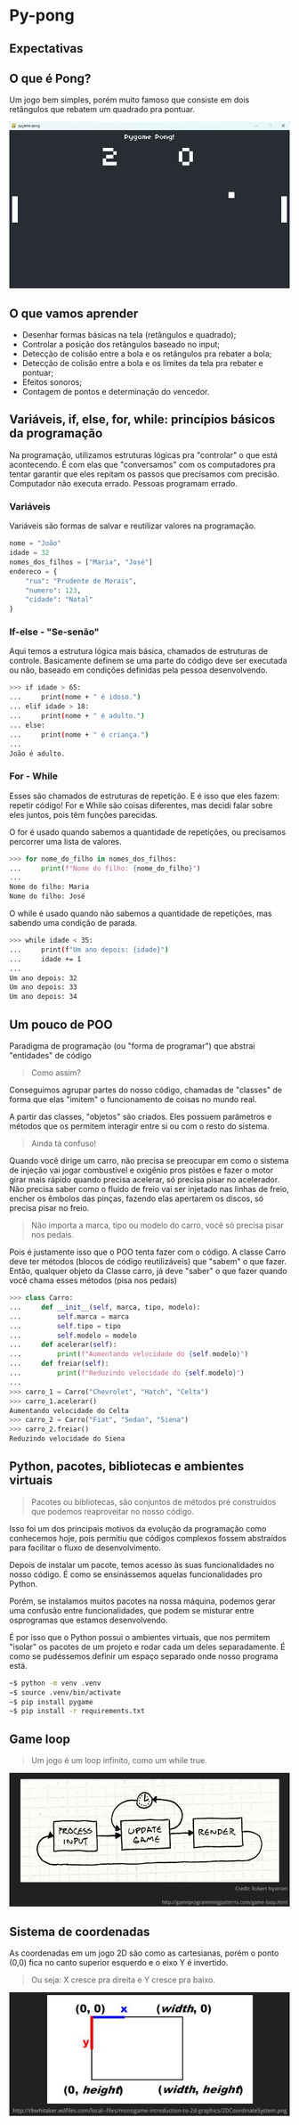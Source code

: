 # Py-pong

## Expectativas

## O que é Pong?

Um jogo bem simples, porém muito famoso que consiste em dois retângulos que rebatem um quadrado pra pontuar.

![Jogo](pypong.png)

## O que vamos aprender

* Desenhar formas básicas na tela (retângulos e quadrado);
* Controlar a posição dos retângulos baseado no input;
* Detecção de colisão entre a bola e os retângulos pra rebater a bola;
* Detecção de colisão entre a bola e os limites da tela pra rebater e pontuar;
* Efeitos sonoros;
* Contagem de pontos e determinação do vencedor.

## Variáveis, if, else, for, while: princípios básicos da programação

Na programação, utilizamos estruturas lógicas pra "controlar" o que está acontecendo. É com elas que "conversamos" com os computadores pra tentar garantir que eles repitam os passos que precisamos com precisão. Computador não executa errado. Pessoas programam errado.

### Variáveis

Variáveis são formas de salvar e reutilizar valores na programação.

```python
nome = "João"
idade = 32
nomes_dos_filhos = ["Maria", "José"]
endereco = {
    "rua": "Prudente de Morais",
    "numero": 123,
    "cidade": "Natal"
}
```

### If-else - "Se-senão"

Aqui temos a estrutura lógica mais básica, chamados de estruturas de controle. Basicamente definem se uma parte do código deve ser executada ou não, baseado em condições definidas pela pessoa desenvolvendo.

```bash
>>> if idade > 65:
...     print(nome + " é idoso.")
... elif idade > 18:
...     print(nome + " é adulto.")
... else:
...     print(nome + " é criança.")
... 
João é adulto.
```

### For - While

Esses são chamados de estruturas de repetição. E é isso que eles fazem: repetir código!
For e While são coisas diferentes, mas decidi falar sobre eles juntos, pois têm funções parecidas.

O for é usado quando sabemos a quantidade de repetições, ou precisamos percorrer uma lista de valores.

```python
>>> for nome_do_filho in nomes_dos_filhos:
...     print(f"Nome do filho: {nome_do_filho}")
...
Nome do filho: Maria
Nome do filho: José
```

O while é usado quando não sabemos a quantidade de repetições, mas sabendo uma condição de parada.

```bash
>>> while idade < 35:
...     print(f"Um ano depois: {idade}")
...     idade += 1
...
Um ano depois: 32
Um ano depois: 33
Um ano depois: 34
```

## Um pouco de POO

Paradigma de programação (ou "forma de programar") que abstrai "entidades" de código

> Como assim?

Conseguimos agrupar partes do nosso código, chamadas de "classes" de forma que elas "imitem" o funcionamento de coisas no mundo real.

A partir das classes, "objetos" são criados. Eles possuem parâmetros e métodos que os permitem interagir entre si ou com o resto do sistema.

> Ainda tá confuso!

Quando você dirige um carro, não precisa se preocupar em como o sistema de injeção vai jogar combustível e oxigênio pros pistões e fazer o motor girar mais rápido quando precisa acelerar, só precisa pisar no acelerador. Não precisa saber como o fluido de freio vai ser injetado nas linhas de freio, encher os êmbolos das pinças, fazendo elas apertarem os discos, só precisa pisar no freio.

> Não importa a marca, tipo ou modelo do carro, você só precisa pisar nos pedais.

Pois é justamente isso que o POO tenta fazer com o código.
A classe Carro deve ter métodos (blocos de código reutilizáveis) que "sabem" o que fazer. Então, qualquer objeto da Classe carro, já deve "saber" o que fazer quando você chama esses métodos (pisa nos pedais)

```python
>>> class Carro:
...     def __init__(self, marca, tipo, modelo):
...         self.marca = marca
...         self.tipo = tipo
...         self.modelo = modelo
...     def acelerar(self):
...         print(f"Aumentando velocidade do {self.modelo}")
...     def freiar(self):
...         print(f"Reduzindo velocidade do {self.modelo}")
...
>>> carro_1 = Carro("Chevrolet", "Hatch", "Celta")
>>> carro_1.acelerar()
Aumentando velocidade do Celta
>>> carro_2 = Carro("Fiat", "Sedan", "Siena")
>>> carro_2.freiar()
Reduzindo velocidade do Siena
```

## Python, pacotes, bibliotecas e ambientes virtuais

> Pacotes ou bibliotecas, são conjuntos de métodos pré construídos que podemos reaproveitar no nosso código.

Isso foi um dos principais motivos da evolução da programação como conhecemos hoje, pois permitiu que códigos complexos fossem abstraídos para facilitar o fluxo de desenvolvimento.

Depois de instalar um pacote, temos acesso às suas funcionalidades no nosso código. É como se ensinássemos aquelas funcionalidades pro Python.

Porém, se instalamos muitos pacotes na nossa máquina, podemos gerar uma confusão entre funcionalidades, que podem se misturar entre osprogramas que estamos desenvolvendo.

É por isso que o Python possui o ambientes virtuais, que nos permitem "isolar" os pacotes de um projeto e rodar cada um deles separadamente. É como se pudéssemos definir um espaço separado onde nosso programa está.

```bash
~$ python -m venv .venv
~$ source .venv/bin/activate
~$ pip install pygame
~$ pip install -r requirements.txt
```

## Game loop

> Um jogo é um loop infinito, como um while true.

![Game loop](game_loop.png)

## Sistema de coordenadas

As coordenadas em um jogo 2D são como as cartesianas, porém o ponto (0,0) fica no canto superior esquerdo e o eixo Y é invertido.

> Ou seja: X cresce pra direita e Y cresce pra baixo.

![Sistema de Coordenadas](coordinates.png)
